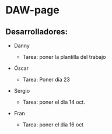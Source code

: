 # DAW-page
## Desarrolladores:
- Danny
    - Tarea: poner la plantilla del trabajo
- Óscar
    - Tarea: Poner día 23
- Sergio
    - Tarea: poner el dia 14 oct.

- Fran
    - Tarea: poner el dia 16 oct